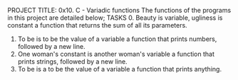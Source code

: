 PROJECT TITLE: 0x10. C - Variadic functions
The functions of the programs in this project are detailed below;
TASKS
0. Beauty is variable, ugliness is constant
	a function that returns the sum of all its parameters.
1. To be is to be the value of a variable
	a function that prints numbers, followed by a new line.
2. One woman's constant is another woman's variable
	a function that prints strings, followed by a new line.
3. To be is a to be the value of a variable
	a function that prints anything.

